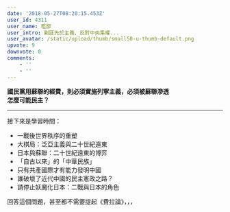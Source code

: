 ```yaml
---
date: '2018-05-27T08:20:15.453Z'
user_id: 4311
user_name: 粗鄙
user_intro: 剿匪先於主義、反對中央集權...
user_avatar: /static/upload/thumb/small50-u-thumb-default.png
upvote: 9
downvote: 0
comments:
    - ''
    - ''
---
```


**國民黨用蘇聯的經費，則必須實施列寧主義，必須被蘇聯滲透  
怎麼可能民主？**

---

接下來是學習時間：

*   一戰後世界秩序的重塑
*   大棋局：泛亞主義與二十世紀遠東
*   日本與蘇聯：二十世紀遠東的博弈
*   「自古以來」的「中華民族」
*   只有共產國際才有能力發明中國
*   誰破壞了近代中國的民主憲政之路？
*   請停止妖魔化日本：二戰與日本的角色

回答這個問題，甚至都不需要提起《費拉論》，，，
